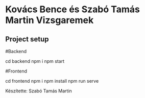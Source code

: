 # Kovács Bence és Szabó Tamás Martin Vizsgaremek

## Project setup

#Backend

cd backend
npm i
npm start


#Frontend

cd frontend
npm i
npm install
npm run serve

Készítette: Szabó Tamás Martin
